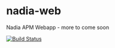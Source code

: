 # nadia-web
Nadia APM Webapp - more to come soon

[![Build Status](https://travis-ci.org/amihaiemil/nadia-web.svg?branch=master)](https://travis-ci.org/amihaiemil/nadia-web)

